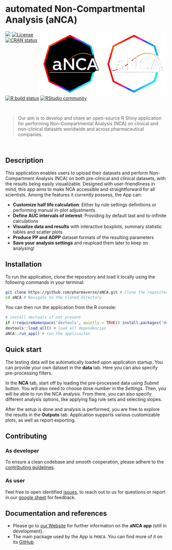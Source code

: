 # automated Non-Compartmental Analysis (aNCA)  
<img src='inst/shiny/www/images/aNCA_logo_bbg.png#gh-dark-mode-only' align="right" alt="aNCA logo dark bg" height="200" style="float:right; height:200px;">
<img src="inst/shiny/www/images/aNCA_logo_wbg.png#gh-light-mode-only" align="right" alt="aNCA logo light bg" height="200" style="float:right; height:200px;">


<!-- badges: start -->
[<img src="https://pharmaverse.org/shields/aNCA.svg">](https://pharmaverse.org)
[![License](https://img.shields.io/badge/License-Apache_2.0-yellow.svg)](https://opensource.org/licenses/Apache-2.0)
[![CRAN status](https://www.r-pkg.org/badges/version/aNCA)](https://CRAN.R-project.org/package=aNCA)
[![R build status](https://github.com/pharmaverse/aNCA/actions/workflows/main.yml/badge.svg)](https://github.com/pharmaverse/aNCA/actions)
[![RStudio community](https://img.shields.io/badge/community-shiny-blue?style=social&logo=rstudio&logoColor=75AADB)](https://forum.posit.co/new-topic?category=shiny&tags=shiny)
<!-- badges: end -->

<br/> 

> Our aim is to develop and share an open-source R Shiny application for performing Non-Compartmental Analysis (NCA) on clinical and non-clinical datasets worldwide and across pharmaceutical companies. 

<br/> 

## Description

This application enables users to upload their datasets and perform Non-Compartment Analysis (NCA) on both pre-clinical and clinical datasets, with the results being easily visualizable. Designed with user-friendliness in mind, this app aims to make NCA accessible and straightforward for all scientists. Among the features it currently possess, the App can:

* **Customize half life calculation**: Either by rule settings definitions or performing manual in-plot adjustments
* **Define AUC intervals of interest**: Providing by default last and to-infinite calculations 
* **Visualize data and results** with interactive boxplots, summary statistic tables and scatter plots
* **Produce PP and ADPP** dataset formats of the resulting parameters
* **Save your analysis settings** and reupload them later to keep on analysing!

## Installation
To run the application, clone the repository and load it locally using the following commands in your terminal:
``` sh
git clone https://github.com/pharmaverse/aNCA.git # Clone the repository
cd aNCA # Navigate to the cloned directory
```
You can then run the application from the R console:
``` r
# install devtools if not present
if (!requireNamespace('devtools', quietly = TRUE)) install.packages('devtools')
devtools::load_all() # load all dependencies
aNCA::run_app() # run the applicaiton
```

## Quick start
The testing data will be automatically loaded upon application startup. You can provide your own dataset in the **data** tab. Here you can also specify pre-processing filters.

In the **NCA** tab, start off by loading the pre-processed data using *Submit* button. You will also need to choose dose number in the *Settings*. Then, you will be able to run the NCA analysis. From there, you can also specify different analysis options, like applying flag rule sets and selecting slopes.

After the setup is done and analysis is performed, you are free to explore the results in the **Outputs** tab. Application supports various customizable plots, as well as report exporting.

## Contributing 
### As developer 
To ensure a clean codebase and smooth cooperation, please adhere to the [contributing guidelines](CONTRIBUTING.md).

### As user 
Feel free to open identified [issues](https://github.com/pharmaverse/aNCA/issues/new/choose), to reach out to us for questions or report in our [google sheet](https://forms.gle/c9ULTTv1s75yRaLj7) for feedback.

## Documentation and references

* Please go to [our Website](https://pharmaverse.github.io/aNCA/) for further information on the **aNCA app** (still in development).
* The main package used by the App is `PKNCA`. You can find more of it on its [GitHub](https://github.com/billdenney/pknca)

